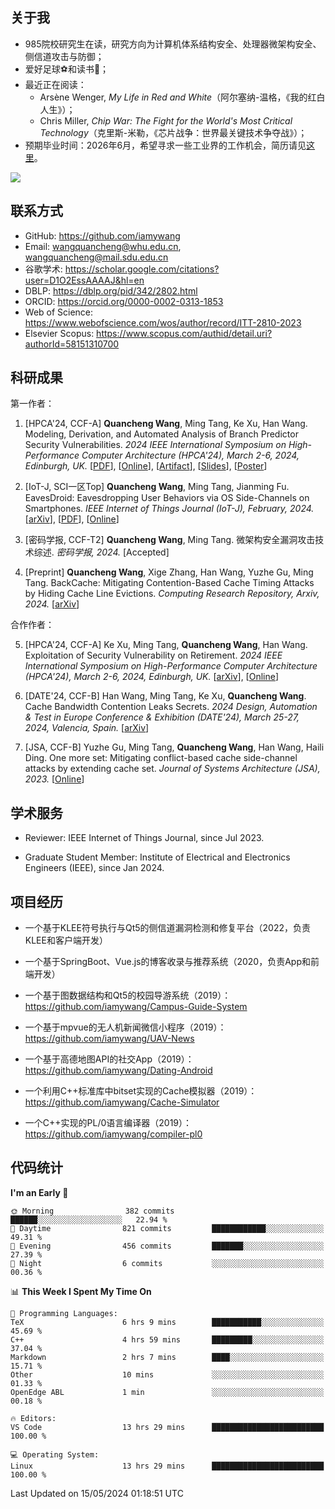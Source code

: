 ## 关于我

- 985院校研究生在读，研究方向为计算机体系结构安全、处理器微架构安全、侧信道攻击与防御；
- 爱好足球⚽和读书📖；
- 最近正在阅读：
    - Arsène Wenger, *My Life in Red and White*（阿尔塞纳-温格，《我的红白人生》）；
    - Chris Miller, *Chip War: The Fight for the World's Most Critical Technology*（克里斯-米勒，《芯片战争：世界最关键技术争夺战》）；
- 预期毕业时间：2026年6月，希望寻求一些工业界的工作机会，简历请见[这里](https://iamywang.github.io/resume/wang-cv.pdf)。

![](https://github-readme-stats-iamywang.vercel.app/api?username=iamywang&theme=buefy&count_private=true&show_icons=true&hide_border=true&hide_title=true)


## 联系方式

- GitHub: https://github.com/iamywang
- Email: wangquancheng@whu.edu.cn, wangquancheng@mail.sdu.edu.cn
- 谷歌学术: https://scholar.google.com/citations?user=D1O2EssAAAAJ&hl=en
- DBLP: https://dblp.org/pid/342/2802.html
- ORCID: https://orcid.org/0000-0002-0313-1853
- Web of Science: https://www.webofscience.com/wos/author/record/ITT-2810-2023
- Elsevier Scopus: https://www.scopus.com/authid/detail.uri?authorId=58151310700

## 科研成果

第一作者：

1. [HPCA'24, CCF-A] **Quancheng Wang**, Ming Tang, Ke Xu, Han Wang. Modeling, Derivation, and Automated Analysis of Branch Predictor Security Vulnerabilities. *2024 IEEE International Symposium on High-Performance Computer Architecture (HPCA'24), March 2-6, 2024, Edinburgh, UK.* [[PDF](https://iamywang.github.io/pubs/wang24hpca.pdf)], [[Online](http://dx.doi.org/10.1109/HPCA57654.2024.00038)], [[Artifact](https://github.com/iamywang/bp-security-framework)], [[Slides](https://iamywang.github.io/pubs/wang24hpca-slides.pdf)], [[Poster](https://iamywang.github.io/pubs/wang24hpca-poster.pdf)]

2. [IoT-J, SCI一区Top] **Quancheng Wang**, Ming Tang, Jianming Fu. EavesDroid: Eavesdropping User Behaviors via OS Side-Channels on Smartphones. *IEEE Internet of Things Journal (IoT-J), February, 2024.* [[arXiv](https://arxiv.org/pdf/2303.03700.pdf)], [[PDF](https://iamywang.github.io/pubs/wang23iotj.pdf)], [[Online](http://dx.doi.org/10.1109/JIOT.2023.3298992)]

3. [密码学报, CCF-T2] **Quancheng Wang**, Ming Tang. 微架构安全漏洞攻击技术综述. *密码学报, 2024.* [Accepted]

4. [Preprint] **Quancheng Wang**, Xige Zhang, Han Wang, Yuzhe Gu, Ming Tang. BackCache: Mitigating Contention-Based Cache Timing Attacks by Hiding Cache Line Evictions. *Computing Research Repository, Arxiv, 2024.* [[arXiv](https://arxiv.org/pdf/2304.10268.pdf)]

合作作者：

5. [HPCA'24, CCF-A] Ke Xu, Ming Tang, **Quancheng Wang**, Han Wang. Exploitation of Security Vulnerability on Retirement. *2024 IEEE International Symposium on High-Performance Computer Architecture (HPCA'24), March 2-6, 2024, Edinburgh, UK.* [[arXiv](https://arxiv.org/pdf/2307.12486.pdf)], [[Online](http://dx.doi.org/10.1109/HPCA57654.2024.00012)]

6. [DATE'24, CCF-B] Han Wang, Ming Tang, Ke Xu, **Quancheng Wang**. Cache Bandwidth Contention Leaks Secrets. *2024 Design, Automation & Test in Europe Conference & Exhibition (DATE'24), March 25-27, 2024, Valencia, Spain.* [[arXiv](http://arxiv.org/pdf/2306.01996.pdf)]

7. [JSA, CCF-B] Yuzhe Gu, Ming Tang, **Quancheng Wang**, Han Wang, Haili Ding. One more set: Mitigating conflict-based cache side-channel attacks by extending cache set. *Journal of Systems Architecture (JSA), 2023.* [[Online](https://doi.org/10.1016/j.sysarc.2023.102997)]

## 学术服务

- Reviewer: IEEE Internet of Things Journal, since Jul 2023.

- Graduate Student Member: Institute of Electrical and Electronics Engineers (IEEE), since Jan 2024.


## 项目经历

- 一个基于KLEE符号执行与Qt5的侧信道漏洞检测和修复平台（2022，负责KLEE和客户端开发）

- 一个基于SpringBoot、Vue.js的博客收录与推荐系统（2020，负责App和前端开发）

- 一个基于图数据结构和Qt5的校园导游系统（2019）：https://github.com/iamywang/Campus-Guide-System

- 一个基于mpvue的无人机新闻微信小程序（2019）：https://github.com/iamywang/UAV-News

- 一个基于高德地图API的社交App（2019）：https://github.com/iamywang/Dating-Android

- 一个利用C++标准库中bitset实现的Cache模拟器（2019）：https://github.com/iamywang/Cache-Simulator

- 一个C++实现的PL/0语言编译器（2019）：https://github.com/iamywang/compiler-pl0

## 代码统计

<!--START_SECTION:waka-->
**I'm an Early 🐤** 

```text
🌞 Morning                382 commits         ██████░░░░░░░░░░░░░░░░░░░   22.94 % 
🌆 Daytime                821 commits         ████████████░░░░░░░░░░░░░   49.31 % 
🌃 Evening                456 commits         ███████░░░░░░░░░░░░░░░░░░   27.39 % 
🌙 Night                  6 commits           ░░░░░░░░░░░░░░░░░░░░░░░░░   00.36 % 
```


📊 **This Week I Spent My Time On** 

```text
💬 Programming Languages: 
TeX                      6 hrs 9 mins        ███████████░░░░░░░░░░░░░░   45.69 % 
C++                      4 hrs 59 mins       █████████░░░░░░░░░░░░░░░░   37.04 % 
Markdown                 2 hrs 7 mins        ████░░░░░░░░░░░░░░░░░░░░░   15.71 % 
Other                    10 mins             ░░░░░░░░░░░░░░░░░░░░░░░░░   01.33 % 
OpenEdge ABL             1 min               ░░░░░░░░░░░░░░░░░░░░░░░░░   00.18 % 

🔥 Editors: 
VS Code                  13 hrs 29 mins      █████████████████████████   100.00 % 

💻 Operating System: 
Linux                    13 hrs 29 mins      █████████████████████████   100.00 % 
```


 Last Updated on 15/05/2024 01:18:51 UTC
<!--END_SECTION:waka-->
